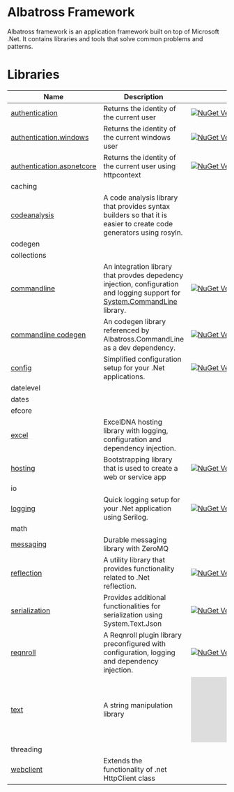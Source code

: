 # Albatross Framework
Albatross framework is an application framework built on top of Microsoft .Net.  It contains libraries and tools that solve common problems and patterns.

# Libraries
|Name|Description||
|-|-|-|
|[authentication](./authentication/Albatross.Authentication/) |Returns the identity of the current user|[![NuGet Version](https://img.shields.io/nuget/v/Albatross.Authentication)](https://www.nuget.org/packages/Albatross.Authentication)|
|[authentication.windows](./authentication/Albatross.Authentication.Windows/) |Returns the identity of the current windows user|[![NuGet Version](https://img.shields.io/nuget/v/Albatross.Authentication.Windows)](https://www.nuget.org/packages/Albatross.Authentication.Windows)|
|[authentication.aspnetcore](./authentication/Albatross.Authentication.AspNetCore/) |Returns the identity of the current user using httpcontext|[![NuGet Version](https://img.shields.io/nuget/v/Albatross.Authentication.AspNetCore)](https://www.nuget.org/packages/Albatross.Authentication.AspNetCore)|
|caching|||
|[codeanalysis](./codeanalysis/Albatross.CodeAnalysis/)|A code analysis library that provides syntax builders so that it is easier to create code generators using rosyln.||
|codegen|||
|collections|||
|[commandline](./commandline/Albatross.CommandLine)|An integration library that provdes depedency injection, configuration and logging support for [System.CommandLine](https://learn.microsoft.com/en-us/dotnet/standard/commandline/) library.|[![NuGet Version](https://img.shields.io/nuget/v/Albatross.CommandLine)](https://www.nuget.org/packages/Albatross.CommandLine)|
|[commandline codegen](./commandline/Albatross.CommandLine.CodeGen/)|An codegen library referenced by Albatross.CommandLine as a dev dependency.|[![NuGet Version](https://img.shields.io/nuget/v/Albatross.CommandLine.CodeGen)](https://www.nuget.org/packages/Albatross.CommandLine.CodeGen)|
|[config](./config/Albatross.Config)|Simplified configuration setup for your .Net applications.|[![NuGet Version](https://img.shields.io/nuget/v/Albatross.Config)](https://www.nuget.org/packages/Albatross.Config)|
|datelevel|||
|dates|||
|efcore|||
|[excel](./excel/Albatross.Hosting.Excel/)|ExcelDNA hosting library with logging, configuration and dependency injection.||
|[hosting](./hosting/Albatross.Hosting/)|Bootstrapping library that is used to create a web or service app|[![NuGet Version](https://img.shields.io/nuget/v/Albatross.Hosting)](https://www.nuget.org/packages/Albatross.Hosting)|
|io|||
|[logging](./logging/Albatross.Logging)|Quick logging setup for your .Net application using Serilog.|[![NuGet Version](https://img.shields.io/nuget/v/Albatross.Logging)](https://www.nuget.org/packages/Albatross.Logging)|
|math|||
|[messaging](./messaging/Albatross.Messaging)|Durable messaging library with ZeroMQ||
|[reflection](./reflection/Albatross.Reflection/)|A utility library that provides functionality related to .Net reflection.|[![NuGet Version](https://img.shields.io/nuget/v/Albatross.Reflection)](https://www.nuget.org/packages/Albatross.Reflection)|
|[serialization](./serialization/Albatross.Serialization/)|Provides additional functionalities for serialization using System.Text.Json|[![NuGet Version](https://img.shields.io/nuget/v/Albatross.Serialization)](https://www.nuget.org/packages/Albatross.Serialization)|
|[reqnroll](./testing/Albatross.ReqnrollPlugin//)|A Reqnroll plugin library preconfigured with configuration, logging and dependency injection.|[![NuGet Version](https://img.shields.io/nuget/v/Albatross.ReqnrollPlugin)](https://www.nuget.org/packages/Albatross.ReqnrollPlugin)|
|[text](./text/Albatross.Text/)|A string manipulation library|[![NuGet Version](https://img.shields.io/nuget/v/Albatross.Text)](https://www.nuget.org/packages/Albatross.Text)|
|threading|||
|[webclient](./webclient/Albatross.WebClient/)|Extends the functionality of .net HttpClient class||